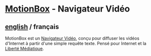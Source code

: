 # [MotionBox](../README.md) - Navigateur Vidéo

## [english](../../MotionBox/README.md) / français

MotionBox est un [Navigateur Vidéo](https://omega.gg/about/VideoBrowser/fr), conçu pour diffuser
les vidéos d'Internet à partir d'une simple requête texte. Pensé pour Internet et la [Liberté Médiatique](https://omega.gg/about/MotionFreedom/fr).

